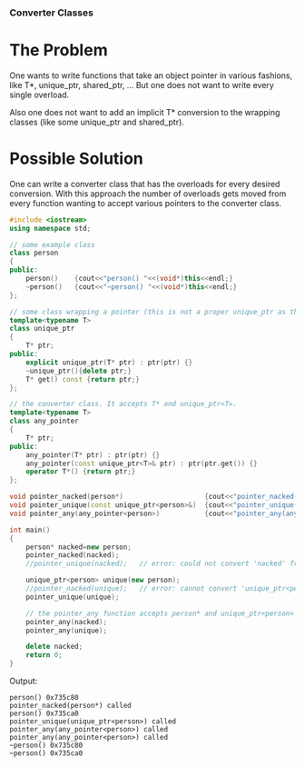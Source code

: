 ### Converter Classes

# The Problem

One wants to write functions that take an object pointer in various fashions, like T*, unique_ptr<T>, shared_ptr<T>, ...
But one does not want to write every single overload.

Also one does not want to add an implicit T* conversion to the wrapping classes (like some unique_ptr and shared_ptr).

# Possible Solution

One can write a converter class that has the overloads for every desired conversion. With this approach the number of
overloads gets moved from every function wanting to accept various pointers to the converter class.

```C++
#include <iostream>
using namespace std;

// some example class
class person
{
public:
    person()    {cout<<"person() "<<(void*)this<<endl;}
    ~person()   {cout<<"~person() "<<(void*)this<<endl;}
};

// some class wrapping a pointer (this is not a proper unique_ptr as there are functions missing!)
template<typename T>
class unique_ptr
{
    T* ptr;
public:
    explicit unique_ptr(T* ptr) : ptr(ptr) {}
    ~unique_ptr(){delete ptr;}
    T* get() const {return ptr;}
};

// the converter class. It accepts T* and unique_ptr<T>.
template<typename T>
class any_pointer
{
    T* ptr;
public:
    any_pointer(T* ptr) : ptr(ptr) {}
    any_pointer(const unique_ptr<T>& ptr) : ptr(ptr.get()) {}
    operator T*() {return ptr;}
};

void pointer_nacked(person*)                    {cout<<"pointer_nacked(person*) called"<<endl;}
void pointer_unique(const unique_ptr<person>&)  {cout<<"pointer_unique(unique_ptr<person>) called"<<endl;}
void pointer_any(any_pointer<person>)           {cout<<"pointer_any(any_pointer<person>) called"<<endl;}

int main()
{
    person* nacked=new person;
    pointer_nacked(nacked);
    //pointer_unique(nacked);   // error: could not convert 'nacked' from 'person*' to 'unique_ptr<person>'

    unique_ptr<person> unique(new person);
    //pointer_nacked(unique);   // error: cannot convert 'unique_ptr<person>' to 'person*' for argument '1' to 'void pointer_nacked(person*)'
    pointer_unique(unique);

    // the pointer_any function accepts person* and unique_ptr<person> due to the any_pointer converter class
    pointer_any(nacked);  
    pointer_any(unique);

    delete nacked;
    return 0;
}
```

Output:
```
person() 0x735c80
pointer_nacked(person*) called
person() 0x735ca0
pointer_unique(unique_ptr<person>) called
pointer_any(any_pointer<person>) called
pointer_any(any_pointer<person>) called
~person() 0x735c80
~person() 0x735ca0
```

